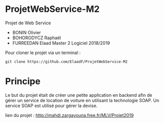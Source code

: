 # ProjetWebService-M2
Projet de Web Service 
+ BONIN Olivier
+ BOHORODYCZ Raphaël
+ FURREEDAN Elaad
Master 2 Logiciel
2018/2019 

Pour cloner le projet via un terminal :
```
git clone https://github.com/ElaadF/ProjetWebService-M2
```

# Principe

Le but du projet était de créer une petite application en backend afin de gérer un service de location de voiture en utilisant la technologie SOAP. Un service SOAP est utilisé pour gérer la devise.

lien du projet : http://mahdi.zargayouna.free.fr/MLV/Projet2019
